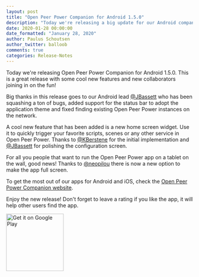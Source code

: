 ```yaml
---
layout: post
title: "Open Peer Power Companion for Android 1.5.0"
description: "Today we're releasing a big update for our Android companion app including widgets, fullscreen and Android TV support."
date: 2020-01-28 00:00:00
date_formatted: "January 28, 2020"
author: Paulus Schoutsen
author_twitter: balloob
comments: true
categories: Release-Notes
---
```


Today we're releasing Open Peer Power Companion for Android 1.5.0. This is a great release with some cool new features and new collaborators joining in on the fun!

Big thanks in this release goes to our Android lead [@JBassett] who has been squashing a ton of bugs, added support for the status bar to adopt the application theme and fixed finding existing Open Peer Power instances on the network.

A cool new feature that has been added is a new home screen widget. Use it to quickly trigger your favorite scripts, scenes or any other service in Open Peer Power. Thanks to [@KBerstene] for the initial implementation and [@JBassett] for polishing the configuration screen.

For all you people that want to run the Open Peer Power app on a tablet on the wall, good news! Thanks to [@neopilou] there is now a new option to make the app full screen.

To get the most out of our apps for Android and iOS, check the [Open Peer Power Companion website](https://companion.openpeerpower.io/).

Enjoy the new release! Don't forget to leave a rating if you like the app, it will help other users find the app.

<a href="https://play.google.com/store/apps/details?id=io.homeassistant.companion.android"><img alt="Get it on Google Play" src="https://play.google.com/intl/en_gb/badges/static/images/badges/en_badge_web_generic.png" width="155" style='border: 0;box-shadow: none;'></a>

[@KBerstene]: https://github.com/KBerstene
[@JBassett]: https://github.com/JBassett
[@neopilou]: https://github.com/neopilou
